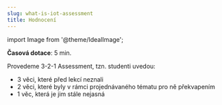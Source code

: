 ```yaml
---
slug: what-is-iot-assessment
title: Hodnocení
---
```

import Image from '@theme/IdealImage';

**Časová dotace**: 5 min.

Provedeme 3-2-1 Assessment, tzn. studenti uvedou:

* 3 věci, které před lekcí neznali 
* 2 věci, které byly v rámci projednávaného tématu pro ně překvapením
* 1 věc, která je jim stále nejasná

